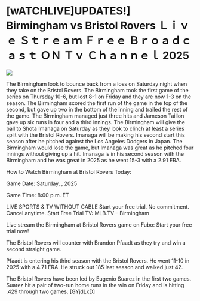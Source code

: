 # [wATCHLIVE]UPDATES!] Birmingham vs Bristol Rovers Ｌｉｖｅ Ｓｔｒｅａｍ Ｆｒｅｅ Ｂｒｏａｄｃａｓｔ ＯＮ Ｔｖ Ｃｈａｎｎｅｌ  2025  
  
  
[![](https://i.imgur.com/qSNzIqt.png)](https://movie.rssnews.media/HQVMccee.php)  
  
The Birmingham look to bounce back from a loss on Saturday night when they take on the Bristol Rovers. The Birmingham took the first game of the series on Thursday 10-6, but lost 8-1 on Friday and they are now 1-3 on the season. The Birmingham scored the first run of the game in the top of the second, but gave up two in the bottom of the inning and trailed the rest of the game. The Birmingham managed just three hits and Jameson Taillon gave up six runs in four and a third innings. The Birmingham will give the ball to Shota Imanaga on Saturday as they look to clinch at least a series split with the Bristol Rovers. Imanaga will be making his second start this season after he pitched against the Los Angeles Dodgers in Japan. The Birmingham would lose the game, but Imanaga was great as he pitched four innings without giving up a hit. Imanaga is in his second season with the Birmingham and he was great in 2025 as he went 15-3 with a 2.91 ERA.

How to Watch Birmingham at Bristol Rovers Today:

Game Date: Saturday, , 2025

Game Time: 8:00 p.m. ET

LIVE SPORTS & TV WITHOUT CABLE
Start your free trial. No commitment. Cancel anytime.
Start Free Trial
TV: MLB.TV – Birmingham

Live stream the Birmingham at Bristol Rovers game on Fubo: Start your free trial now!

The Bristol Rovers will counter with Brandon Pfaadt as they try and win a second straight game.

Pfaadt is entering his third season with the Bristol Rovers. He went 11-10 in 2025 with a 4.71 ERA. He struck out 185 last season and walked just 42.

The Bristol Rovers have been led by Eugenio Suarez in the first two games. Suarez hit a pair of two-run home runs in the win on Friday and is hitting .429 through two games. [GYjdLxD]